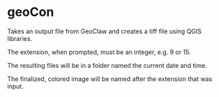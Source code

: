 # geoCon
Takes an output file from GeoClaw and creates a tiff file using QGIS libraries.

The extension, when prompted, must be an integer, e.g. 9 or 15.

The resulting files will be in a folder named the current date and time.

The finalized, colored image will be named after the extension that was input.
